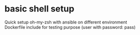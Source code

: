 # basic shell setup
Quick setup oh-my-zsh with ansible on different environment \
Dockerfile include for testing purpose (user with password: pass)
